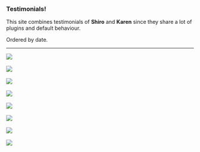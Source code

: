 ### Testimonials!
This site combines testimonials of **Shiro** and **Karen** since they share a lot of plugins and default behaviour.

Ordered by date.

<hr>

![](https://i.imgur.com/5rPB8iM.png)
<br><br>
![](https://i.imgur.com/6m0MhFX.png)
<br><br>
![](https://i.imgur.com/gMciLmO.png)
<br><br>
![](https://i.imgur.com/HTO4AYP.png)
<br><br>
![](https://i.imgur.com/5CzH1yW.png)
<br><br>
![](https://i.imgur.com/Xtu1uNF.png)
<br><br>
![](https://i.imgur.com/Id9rRzg.png)
<br><br>
![](https://i.imgur.com/dkwiRnK.png)
